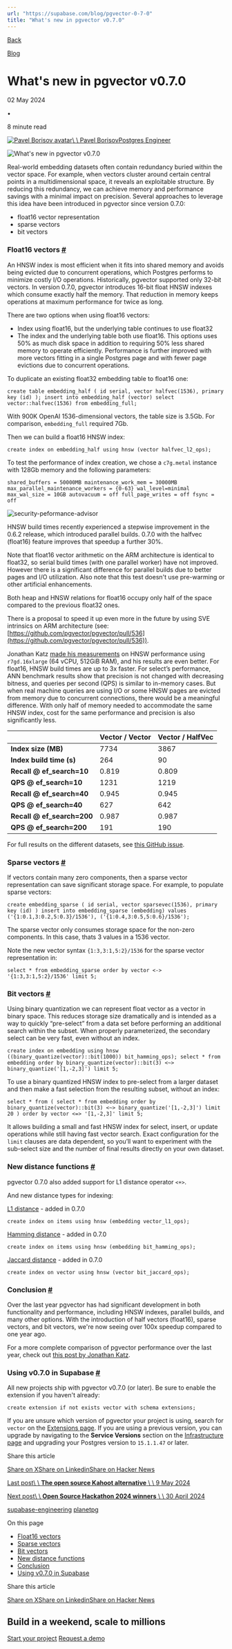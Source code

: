 ```yaml
---
url: "https://supabase.com/blog/pgvector-0-7-0"
title: "What's new in pgvector v0.7.0"
---
```


[Back](https://supabase.com/blog)

[Blog](https://supabase.com/blog)

# What's new in pgvector v0.7.0

02 May 2024

•

8 minute read

[![Pavel Borisov avatar](https://supabase.com/_next/image?url=https%3A%2F%2Favatars.githubusercontent.com%2Fu%2F63344111%3Fv%3D4&w=96&q=75&dpl=dpl_7FY8EmFQ6G3YqautJ4Fvh1viLnvu)\\
\\
Pavel BorisovPostgres Engineer](https://github.com/pashkinelfe)

![What's new in pgvector v0.7.0](https://supabase.com/_next/image?url=%2Fimages%2Fblog%2Fpgvector-0-7-0.png&w=3840&q=100&dpl=dpl_7FY8EmFQ6G3YqautJ4Fvh1viLnvu)

Real-world embedding datasets often contain redundancy buried within the vector space. For example, when vectors cluster around certain central points in a multidimensional space, it reveals an exploitable structure. By reducing this redundancy, we can achieve memory and performance savings with a minimal impact on precision. Several approaches to leverage this idea have been introduced in pgvector since version 0.7.0:

- float16 vector representation
- sparse vectors
- bit vectors

### Float16 vectors [\#](https://supabase.com/blog/pgvector-0-7-0\#float16-vectors)

An HNSW index is most efficient when it fits into shared memory and avoids being evicted due to concurrent operations, which Postgres performs to minimize costly I/O operations. Historically, pgvector supported only 32-bit vectors. In version 0.7.0, pgvector introduces 16-bit float HNSW indexes which consume exactly half the memory. That reduction in memory keeps operations at maximum performance for twice as long.

There are two options when using float16 vectors:

- Index using float16, but the underlying table continues to use float32
- The index and the underlying table both use float16. This options uses 50% as much disk space in addition to requiring 50% less shared memory to operate efficiently. Performance is further improved with more vectors fitting in a single Postgres page and with fewer page evictions due to concurrent operations.

To duplicate an existing float32 embedding table to float16 one:

`
create table embedding_half (
id serial,
vector halfvec(1536),
primary key (id)
);
insert into embedding_half (vector)
select
vector::halfvec(1536)
from
embedding_full;
`

With 900K OpenAI 1536-dimensional vectors, the table size is 3.5Gb. For comparison, `embedding_full` required 7Gb.

Then we can build a float16 HNSW index:

`
create index on embedding_half using hnsw (vector halfvec_l2_ops);
`

To test the performance of index creation, we chose a `c7g.metal` instance with 128Gb memory and the following parameters:

`
shared_buffers = 50000MB
maintenance_work_mem = 30000MB
max_parallel_maintenance_workers = {0-63}
wal_level=minimal
max_wal_size = 10GB
autovacuum = off
full_page_writes = off
fsync = off
`

![security-peformance-advisor](https://supabase.com/_next/image?url=%2Fimages%2Fblog%2Fpgvector-0-7-0-perf.png&w=3840&q=75&dpl=dpl_7FY8EmFQ6G3YqautJ4Fvh1viLnvu)

HNSW build times recently experienced a stepwise improvement in the 0.6.2 release, which introduced parallel builds. 0.7.0 with the halfvec (float16) feature improves that speedup a further 30%.

Note that float16 vector arithmetic on the ARM architecture is identical to float32, so serial build times (with one parallel worker) have not improved. However there is a significant difference for parallel builds due to better pages and I/O utilization. Also note that this test doesn't use pre-warming or other artificial enhancements.

Both heap and HNSW relations for float16 occupy only half of the space compared to the previous float32 ones.

There is a proposal to speed it up even more in the future by using SVE intrinsics on ARM architecture (see: [https://github.com/pgvector/pgvector/pull/536](https://github.com/pgvector/pgvector/pull/536)).

Jonathan Katz [made his measurements](https://jkatz05.com/post/postgres/pgvector-performance-150x-speedup) on HNSW performance using `r7gd.16xlarge` (64 vCPU, 512GiB RAM), and his results are even better. For float16, HNSW build times are up to 3x faster. For select’s performance, ANN benchmark results show that precision is not changed with decreasing bitness, and queries per second (QPS) is similar to in-memory cases. But when real machine queries are using I/O or some HNSW pages are evicted from memory due to concurrent connections, there would be a meaningful difference. With only half of memory needed to accommodate the same HNSW index, cost for the same performance and precision is also significantly less.

|  | Vector / Vector | Vector / HalfVec |
| --- | --- | --- |
| **Index size (MB)** | 7734 | 3867 |
| **Index build time (s)** | 264 | 90 |
| **Recall @ ef\_search=10** | 0.819 | 0.809 |
| **QPS @ ef\_search=10** | 1231 | 1219 |
| **Recall @ ef\_search=40** | 0.945 | 0.945 |
| **QPS @ ef\_search=40** | 627 | 642 |
| **Recall @ ef\_search=200** | 0.987 | 0.987 |
| **QPS @ ef\_search=200** | 191 | 190 |

For full results on the different datasets, see [this GitHub issue](https://github.com/pgvector/pgvector/issues/326#issuecomment-2028467121).

### Sparse vectors [\#](https://supabase.com/blog/pgvector-0-7-0\#sparse-vectors)

If vectors contain many zero components, then a sparse vector representation can save significant storage space. For example, to populate sparse vectors:

`
create embedding_sparse (
id serial,
vector sparsevec(1536),
primary key (id)
)
insert into embedding_sparse (embedding) values ('{1:0.1,3:0.2,5:0.3}/1536'), ('{1:0.4,3:0.5,5:0.6}/1536');
`

The sparse vector only consumes storage space for the non-zero components. In this case, thats 3 values in a 1536 vector.

Note the new vector syntax `{1:3,3:1,5:2}/1536` for the sparse vector representation in:

`
select * from embedding_sparse order by vector <-> '{1:3,3:1,5:2}/1536' limit 5;
`

### Bit vectors [\#](https://supabase.com/blog/pgvector-0-7-0\#bit-vectors)

Using binary quantization we can represent float vector as a vector in binary space. This reduces storage size dramatically and is intended as a way to quickly “pre-select” from a data set before performing an additional search within the subset. When properly parameterized, the secondary select can be very fast, even without an index.

`
create index on embedding
using hnsw ((binary_quantize(vector)::bit(1000)) bit_hamming_ops);
select
*
from
embedding
order by
binary_quantize(vector)::bit(3) <~> binary_quantize('[1,-2,3]')
limit 5;
`

To use a binary quantized HNSW index to pre-select from a larger dataset and then make a fast selection from the resulting subset, without an index:

`
select * from (
select
    *
from
    embedding
order by
    binary_quantize(vector)::bit(3) <~> binary_quantize('[1,-2,3]')
limit 20
)
order by
vector <=> '[1,-2,3]'
limit 5;
`

It allows building a small and fast HNSW index for select, insert, or update operations while still having fast vector search. Exact configuration for the `limit` clauses are data dependent, so you’ll want to experiment with the sub-select size and the number of final results directly on your own dataset.

### New distance functions [\#](https://supabase.com/blog/pgvector-0-7-0\#new-distance-functions)

pgvector 0.7.0 also added support for L1 distance operator `<+>`.

And new distance types for indexing:

[L1 distance](https://en.wikipedia.org/wiki/Taxicab_geometry) \- added in 0.7.0

`
create index on items using hnsw (embedding vector_l1_ops);
`

[Hamming distance](https://en.wikipedia.org/wiki/Hamming_distance) \- added in 0.7.0

`
create index on items using hnsw (embedding bit_hamming_ops);
`

[Jaccard distance](https://en.wikipedia.org/wiki/Jaccard_index) \- added in 0.7.0

`
create index on vector using hnsw (vector bit_jaccard_ops);
`

### Conclusion [\#](https://supabase.com/blog/pgvector-0-7-0\#conclusion)

Over the last year pgvector has had significant development in both functionality and performance, including HNSW indexes, parallel builds, and many other options. With the introduction of half vectors (float16), sparse vectors, and bit vectors, we're now seeing over 100x speedup compared to one year ago.

For a more complete comparison of pgvector performance over the last year, check out [this post by Jonathan Katz](https://jkatz05.com/post/postgres/pgvector-performance-150x-speedup/).

### Using v0.7.0 in Supabase [\#](https://supabase.com/blog/pgvector-0-7-0\#using-v070-in-supabase)

All new projects ship with pgvector v0.7.0 (or later). Be sure to enable the extension if you haven't already:

`
create extension if not exists vector
with
schema extensions;
`

If you are unsure which version of pgvector your project is using, search for `vector` on the [Extensions page](https://supabase.com/dashboard/project/_/database/extensions). If you are using a previous version, you can upgrade
by navigating to the **Service Versions** section on the [Infrastructure page](https://supabase.com/dashboard/project/_/settings/infrastructure) and upgrading your Postgres version to `15.1.1.47` or later.

Share this article

[Share on X](https://twitter.com/intent/tweet?url=https%3A%2F%2Fsupabase.com%2Fblog%2Fpgvector-0-7-0&text=What%27s%20new%20in%20pgvector%20v0.7.0)[Share on Linkedin](https://www.linkedin.com/shareArticle?url=https%3A%2F%2Fsupabase.com%2Fblog%2Fpgvector-0-7-0&text=What%27s%20new%20in%20pgvector%20v0.7.0)[Share on Hacker News](https://news.ycombinator.com/submitlink?u=https%3A%2F%2Fsupabase.com%2Fblog%2Fpgvector-0-7-0&t=What%27s%20new%20in%20pgvector%20v0.7.0)

[Last post\\
\\
**The open source Kahoot alternative** \\
\\
9 May 2024](https://supabase.com/blog/meetup-kahoot-alternative)

[Next post\\
\\
**Open Source Hackathon 2024 winners** \\
\\
30 April 2024](https://supabase.com/blog/supabase-oss-hackathon-winners)

[supabase-engineering](https://supabase.com/blog/tags/supabase-engineering) [planetpg](https://supabase.com/blog/tags/planetpg)

On this page

- [Float16 vectors](https://supabase.com/blog/pgvector-0-7-0#float16-vectors)
- [Sparse vectors](https://supabase.com/blog/pgvector-0-7-0#sparse-vectors)
- [Bit vectors](https://supabase.com/blog/pgvector-0-7-0#bit-vectors)
- [New distance functions](https://supabase.com/blog/pgvector-0-7-0#new-distance-functions)
- [Conclusion](https://supabase.com/blog/pgvector-0-7-0#conclusion)
- [Using v0.7.0 in Supabase](https://supabase.com/blog/pgvector-0-7-0#using-v070-in-supabase)

Share this article

[Share on X](https://twitter.com/intent/tweet?url=https%3A%2F%2Fsupabase.com%2Fblog%2Fpgvector-0-7-0&text=What%27s%20new%20in%20pgvector%20v0.7.0)[Share on Linkedin](https://www.linkedin.com/shareArticle?url=https%3A%2F%2Fsupabase.com%2Fblog%2Fpgvector-0-7-0&text=What%27s%20new%20in%20pgvector%20v0.7.0)[Share on Hacker News](https://news.ycombinator.com/submitlink?u=https%3A%2F%2Fsupabase.com%2Fblog%2Fpgvector-0-7-0&t=What%27s%20new%20in%20pgvector%20v0.7.0)

## Build in a weekend, scale to millions

[Start your project](https://supabase.com/dashboard) [Request a demo](https://supabase.com/contact/sales)